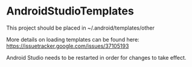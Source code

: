 # AndroidStudioTemplates

This project should be placed in ~/.android/templates/other

More details on loading templates can be found here: https://issuetracker.google.com/issues/37105193

Android Studio needs to be restarted in order for changes to take effect.
